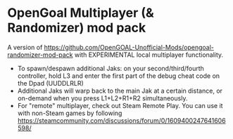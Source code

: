 # OpenGoal Multiplayer (& Randomizer) mod pack
A version of https://github.com/OpenGOAL-Unofficial-Mods/opengoal-randomizer-mod-pack with EXPERIMENTAL local multiplayer functionality.

- To spawn/despawn additional Jaks: on your second/third/fourth controller, hold L3 and enter the first part of the debug cheat code on the Dpad (UUDDLRLR)
- Additional Jaks will warp back to the main Jak at a certain distance, or on-demand when you press L1+L2+R1+R2 simultaneously.
- For "remote" multiplayer, check out Steam Remote Play. You can use it with non-Steam games by following https://steamcommunity.com/discussions/forum/0/1609400247641606598/
